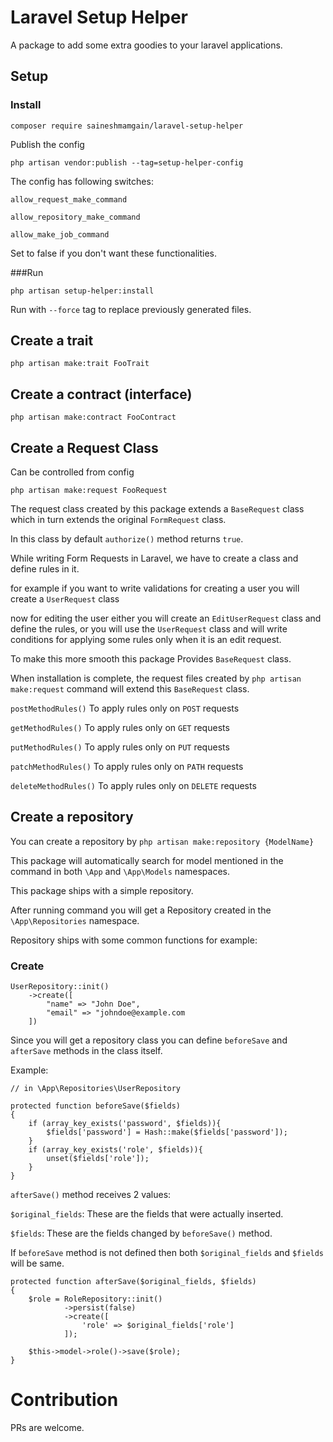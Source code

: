 # Laravel Setup Helper

A package to add some extra goodies to your laravel applications.

## Setup

### Install

``composer require saineshmamgain/laravel-setup-helper``

Publish the config

``php artisan vendor:publish --tag=setup-helper-config``

The config has following switches:

`allow_request_make_command`

`allow_repository_make_command`

`allow_make_job_command`

Set to false if you don't want these functionalities.

###Run

``php artisan setup-helper:install``

Run with ``--force`` tag to replace previously generated files.

## Create a trait

``php artisan make:trait FooTrait``

## Create a contract (interface)

``php artisan make:contract FooContract``

## Create a Request Class

Can be controlled from config

``php artisan make:request FooRequest``

The request class created by this package extends a `BaseRequest` class which in turn extends the original `FormRequest` class. 

In this class by default `authorize()` method returns `true`.

While writing Form Requests in Laravel, we have to create a class and define rules in it.

for example if you want to write validations for creating a user you will create a `UserRequest` class 

now for editing the user either you will create an `EditUserRequest` class and define the rules, or you will use the `UserRequest` class and will write conditions for applying some rules only when it is an edit request.

To make this more smooth this package Provides `BaseRequest` class.

When installation is complete, the request files created by `php artisan make:request` command will extend this `BaseRequest` class.

`postMethodRules()` To apply rules only on `POST` requests

`getMethodRules()` To apply rules only on `GET` requests

`putMethodRules()` To apply rules only on `PUT` requests

`patchMethodRules()` To apply rules only on `PATH` requests

`deleteMethodRules()` To apply rules only on `DELETE` requests

## Create a repository

You can create a repository by `php artisan make:repository {ModelName}`

This package will automatically search for model mentioned in the command in both `\App` and `\App\Models` namespaces. 

This package ships with a simple repository.

After running command you will get a Repository created in the `\App\Repositories` namespace.

Repository ships with some common functions for example:

### Create

```
UserRepository::init()
    ->create([
        "name" => "John Doe", 
        "email" => "johndoe@example.com
    ])
```

Since you will get a repository class you can define `beforeSave` and `afterSave` methods in the class itself.

Example:

```
// in \App\Repositories\UserRepository

protected function beforeSave($fields)
{
    if (array_key_exists('password', $fields)){
        $fields['password'] = Hash::make($fields['password']);
    }
    if (array_key_exists('role', $fields)){
        unset($fields['role']);
    }
}
```

`afterSave()` method receives 2 values:

`$original_fields`: These are the fields that were actually inserted.

`$fields`: These are the fields changed by `beforeSave()` method.

If `beforeSave` method is not defined then both `$original_fields` and `$fields` will be same.

```
protected function afterSave($original_fields, $fields)
{
    $role = RoleRepository::init()
            ->persist(false)
            ->create([
                'role' => $original_fields['role']
            ]);
            
    $this->model->role()->save($role);        
}

```

# Contribution

PRs are welcome.
